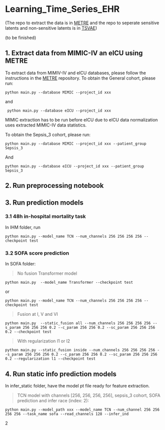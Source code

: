# Learning_Time_Series_EHR

(The repo to extract the data is in [METRE](https://github.com/weiliao97/METRE) and the repo to seperate sensitive latents and non-sensitive latents is in [TSVAE](https://github.com/weiliao97/TSVAE))

(to be finished)

## 1. Extract data from MIMIC-IV an eICU using METRE 
To extract data from MIMIV-IV and eICU databases, please follow the instructions in the [METRE](https://github.com/weiliao97/METRE) repository. To obtain the General cohort, please run:

    python main.py --database MIMIC --project_id xxx
   
  and 
  
     python main.py --database eICU --project_id xxx

MIMIC extraction has to be run before eICU due to eICU data normalization uses extracted MIMIC-IV data statistics. 

To obtain the Sepsis_3 cohort, please run:

    python main.py --database MIMIC --project_id xxx --patient_group Sepsis_3

And 

    python main.py --database eICU --project_id xxx --patient_group Sepsis_3


## 2. Run preprocessing notebook 
## 3. Run prediction models 
### 3.1 48h in-hospital mortality task
In IHM folder, run

    python main.py --model_name TCN --num_channels 256 256 256 256 --checkpoint test 
### 3.2 SOFA score prediction 
In SOFA folder: 
> No fusion Transformer model

    python main.py  --model_name Transformer --checkpoint test

or 

    python main.py --model_name TCN --num_channels 256 256 256 256 --checkpoint test 
> Fusion at I, V and VI 

    python main.py  --static_fusion all --num_channels 256 256 256 256 --s_param 256 256 256 0.2 --c_param 256 256 0.2 --sc_param 256 256 256 0.2 --checkpoint test
> With regularization l1 or l2 

    python main.py --static_fusion inside --num_channels 256 256 256 256 --s_param 256 256 256 0.2 --c_param 256 256 0.2 --sc_param 256 256 256 0.2 --regularization l1 --checkpoint test 
   
## 4. Run static info prediction models
In infer_static folder, have the model pt file ready for feature extraction.
> TCN model with channels [256, 256, 256, 256], sepsis_3 cohort, SOFA prediction and infer race (index: 2):

    python main.py --model_path xxx --model_name TCN --num_channel 256 256 256 256 --task_name sofa --read_channels 128 --infer_ind 
2


